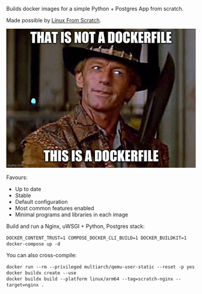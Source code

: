 Builds docker images for a simple Python + Postgres App from scratch.

Made possible by [Linux From Scratch](https://www.linuxfromscratch.org/).

![That is not a Dockerfile](https://github.com/BarnabyShearer/DockerFromScratch/raw/main/meme.jpg)

Favours:
- Up to date
- Stable
- Default configuration
- Most common features enabled
- Minimal programs and libraries in each image

Build and run a Nginx, uWSGI + Python, Postgres stack:

    DOCKER_CONTENT_TRUST=1 COMPOSE_DOCKER_CLI_BUILD=1 DOCKER_BUILDKIT=1 docker-compose up -d

You can also cross-compile:

    docker run --rm --privileged multiarch/qemu-user-static --reset -p yes
    docker buildx create --use
    docker buildx build --platform linux/arm64 --tag=scratch-nginx --target=nginx .
